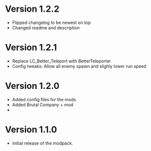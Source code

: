 # Version 1.2.2
- Flipped changelog to be newest on top
- Changed readme and description

# Version 1.2.1
- Replace LC_Better_Teleport with BetterTeleporter
- Config tweaks: Allow all enemy spawn and slighly lower run speed

# Version 1.2.0
- Added config files for the mods
- Added Brutal Company + mod
- 
# Version 1.1.0
- Initial release of the modpack.